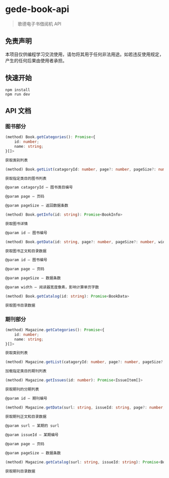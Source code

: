 # gede-book-api

> 歌德电子书借阅机 API

## 免责声明

本项目仅供编程学习交流使用，请勿将其用于任何非法用途。如若违反使用规定，产生的任何后果由使用者承担。

## 快速开始

```
npm install
npm run dev
```

## API 文档

### 图书部分

```ts
(method) Book.getCategories(): Promise<{
    id: number;
    name: string;
}[]>

获取类别列表
```

```ts
(method) Book.getList(catagoryId: number, page?: number, pageSize?: number): Promise<BookItem[]>

获取指定类目的图书列表

@param catagoryId — 图书类目编号

@param page — 页码

@param pageSize — 返回数据条数
```

```ts
(method) Book.getInfo(id: string): Promise<BookInfo>

获取图书详情

@param id — 图书编号
```

```ts
(method) Book.getData(id: string, page?: number, pageSize?: number, width?: number, height?: number): Promise<BookData>

获取图书正文和目录数据

@param id — 图书编号

@param page — 页码

@param pageSize — 数据条数

@param width — 阅读器宽度像素，影响计算单页字数
```

```ts
(method) Book.getCatalog(id: string): Promise<BookData>

获取图书目录数据
```

### 期刊部分

```ts
(method) Magazine.getCategories(): Promise<{
    id: number;
    name: string;
}[]>

获取类别列表
```

```ts
(method) Magazine.getList(catagoryId: number, page?: number, pageSize?: number): Promise<MagazineItem[]>

加载指定类目的期刊列表
```

```ts
(method) Magazine.getIssues(id: number): Promise<IssueItem[]>

获取期刊的分期列表

@param id — 期刊编号
```

```ts
(method) Magazine.getData(surl: string, issueId: string, page?: number, pageSize?: number, width?: number, height?: number): Promise<BookData>
 
获取期刊正文和目录数据

@param surl — 某期的 surl

@param issueId — 某期编号

@param page — 页码

@param pageSize — 数据条数
```

```ts
(method) Magazine.getCatalog(surl: string, issueId: string): Promise<BookData>

获取期刊目录数据
```